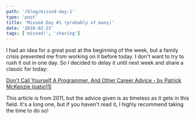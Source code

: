 ```yaml
---
path: '/blog/missed-day-1'
type: 'post'
title: 'Missed Day #1 (probably of many)'
date: '2018-02-23'
tags: ['missed!', 'sharing']
---
```


I had an idea for a great post at the beginning of the week, but a family crisis
prevented me from working on it before today. I don't want to try to rush it out
in one day. So I decided to delay it until next week and share a classic for 
today:

[Don't Call Yourself A Programmer, And Other Career Advice - by Patrick McKenzie (patio11)](https://www.kalzumeus.com/2011/10/28/dont-call-yourself-a-programmer/)

This article is from 2011, but the advice given is as timeless as it gets in 
this field. It's a long one, but if you haven't read it, I highly recommend 
taking the time to do so!